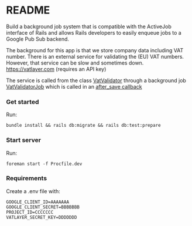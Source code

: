 # README

Build a background job system that is compatible with the ActiveJob interface of
Rails and allows Rails developers to easily enqueue jobs to a Google Pub Sub backend.

The background for this app is that we store company data including VAT number. There is an external service for validating the (EU) VAT numbers. However, that service can be slow and sometimes down. https://vatlayer.com (requires an API key)

The service is called from the class [VatValidator](https://github.com/andreaseriksson/gcloud_playground/blob/master/app/services/vat_validator.rb) through a background job [VatValidatorJob](https://github.com/andreaseriksson/gcloud_playground/blob/master/app/jobs/vat_validator_job.rb) which is called in an [after_save callback](https://github.com/andreaseriksson/gcloud_playground/blob/master/app/models/company.rb#L7)  

### Get started

Run:

```
bundle install && rails db:migrate && rails db:test:prepare
```

### Start server

Run:

```
foreman start -f Procfile.dev
```

### Requirements

Create a .env file with:

```
GOOGLE_CLIENT_ID=AAAAAAA
GOOGLE_CLIENT_SECRET=BBBBBBB
PROJECT_ID=CCCCCCC
VATLAYER_SECRET_KEY=DDDDDDD
```
